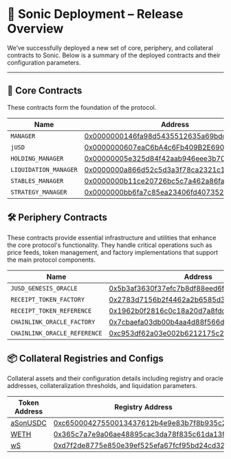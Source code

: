 # 🚀 Sonic Deployment – Release Overview

We’ve successfully deployed a new set of core, periphery, and collateral contracts to Sonic. Below is a summary of the deployed contracts and their configuration parameters.

---

## 🧩 Core Contracts

These contracts form the foundation of the protocol.

| Name                  | Address                                                                                                                    |
| --------------------- | -------------------------------------------------------------------------------------------------------------------------- |
| `MANAGER`             | [0x0000000146fa98d5435512635a69bdcd3047d1e9](https://etherscan.io/address/0x0000000146fa98d5435512635a69bdcd3047d1e9#code) |
| `jUSD`                | [0x0000000607eaC6bA4c6Fb409B2E6903Bbef38Dce](https://etherscan.io/address/0x0000000607eaC6bA4c6Fb409B2E6903Bbef38Dce#code) |
| `HOLDING_MANAGER`     | [0x00000005e325d84f42aab946eee3b70fe4198d99](https://etherscan.io/address/0x00000005e325d84f42aab946eee3b70fe4198d99#code) |
| `LIQUIDATION_MANAGER` | [0x0000000a866d52c5d3a3f78ca2321c107488ae53](https://etherscan.io/address/0x0000000a866d52c5d3a3f78ca2321c107488ae53#code) |
| `STABLES_MANAGER`     | [0x0000000b11ce20726bc5c7a462a86fac904bc250](https://etherscan.io/address/0x0000000b11ce20726bc5c7a462a86fac904bc250#code) |
| `STRATEGY_MANAGER`    | [0x0000000bb6fa7c85ea23406fd407352ae627d69a](https://etherscan.io/address/0x0000000bb6fa7c85ea23406fd407352ae627d69a#code) |

## 🛠 Periphery Contracts

These contracts provide essential infrastructure and utilities that enhance the core protocol's functionality. They handle critical operations such as price feeds, token management, and factory implementations that support the main protocol components.

| Name                         | Address                                                                                                                    |
| ---------------------------- | -------------------------------------------------------------------------------------------------------------------------- |
| `JUSD_GENESIS_ORACLE`        | [0x5b3af3630f37efc7b8df88eed6f3651c056dba11](https://etherscan.io/address/0x5b3af3630f37efc7b8df88eed6f3651c056dba11#code) |
| `RECEIPT_TOKEN_FACTORY`      | [0x2783d7156b2f4462a2b6585d3f88bc5f4cb0f884](https://etherscan.io/address/0x2783d7156b2f4462a2b6585d3f88bc5f4cb0f884#code) |
| `RECEIPT_TOKEN_REFERENCE`    | [0x1962b0f2816c0c18a20d7a8fdce9549488095456](https://etherscan.io/address/0x1962b0f2816c0c18a20d7a8fdce9549488095456#code) |
| `CHAINLINK_ORACLE_FACTORY`   | [0x7cbaefa03db00b4aa4d88f566d704c2cdf238d56](https://etherscan.io/address/0x7cbaefa03db00b4aa4d88f566d704c2cdf238d56#code) |
| `CHAINLINK_ORACLE_REFERENCE` | [0xc953df62a03e002b6212175c2ebada829183f827](https://etherscan.io/address/0xc953df62a03e002b6212175c2ebada829183f827#code) |

## 📦 Collateral Registries and Configs

Collateral assets and their configuration details including registry and oracle addresses, collateralization thresholds, and liquidation parameters.

| Token Address                                                                            | Registry Address                                                                                                           | Oracle Address                                                                                                             | Collateralization Rate | Liquidation Buffer | Liquidator Bonus |
| ---------------------------------------------------------------------------------------- | -------------------------------------------------------------------------------------------------------------------------- | -------------------------------------------------------------------------------------------------------------------------- | ---------------------- | ------------------ | ---------------- |
| [aSonUSDC](https://etherscan.io/address/0x578Ee1ca3a8E1b54554Da1Bf7C583506C4CD11c6#code) | [0xc65000427550013437612b4e9e83b7f8b935c25f](https://etherscan.io/address/0xc65000427550013437612b4e9e83b7f8b935c25f#code) | [0x1F5F7Eb8B0E62791EcC96eBf3899255f5A911800](https://etherscan.io/address/0x1F5F7Eb8B0E62791EcC96eBf3899255f5A911800#code) | 80%                    | 5%                 | 8%               |
| [WETH](https://etherscan.io/address/0x50c42dEAcD8Fc9773493ED674b675bE577f2634b#code)     | [0x365c7a7e9a06ae48895cac3da78f835c61da13fa](https://etherscan.io/address/0x365c7a7e9a06ae48895cac3da78f835c61da13fa#code) | [0x8473c1ccC6c1B69b3144f60Ef380Adc6ca2E3583](https://etherscan.io/address/0x8473c1ccC6c1B69b3144f60Ef380Adc6ca2E3583#code) | 85%                    | 5%                 | 8%               |
| [wS](https://etherscan.io/address/0x039e2fB66102314Ce7b64Ce5Ce3E5183bc94aD38#code)       | [0xd7f2de8775e850e39ef525efa67fcf95bd24cd32](https://etherscan.io/address/0xd7f2de8775e850e39ef525efa67fcf95bd24cd32#code) | [0x331C3Bd509d63150C5fC3173B44D20C4E75b8BbC](https://etherscan.io/address/0x331C3Bd509d63150C5fC3173B44D20C4E75b8BbC#code) | 85%                    | 5%                 | 8%               |
